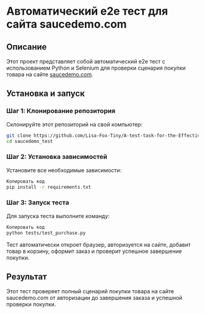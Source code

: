 # Автоматический e2e тест для сайта saucedemo.com

## Описание

Этот проект представляет собой автоматический e2e тест с использованием Python и Selenium для проверки сценария покупки товара на сайте [saucedemo.com](https://www.saucedemo.com).

## Установка и запуск

### Шаг 1: Клонирование репозитория

Склонируйте этот репозиторий на свой компьютер:

```bash
git clone https://github.com/Lisa-Fox-Tiny/A-test-task-for-the-Effective-Mobile-company
cd saucedemo_test
```
### Шаг 2: Установка зависимостей

Установите все необходимые зависимости:

```bash
Копировать код
pip install -r requirements.txt
```
### Шаг 3: Запуск теста

Для запуска теста выполните команду:

```bash
Копировать код
python tests/test_purchase.py
```

Тест автоматически откроет браузер, авторизуется на сайте, добавит товар в корзину, оформит заказ и проверит успешное завершение покупки.

## Результат
Этот тест проверяет полный сценарий покупки товара на сайте saucedemo.com от авторизации до завершения заказа и успешной проверки покупки.